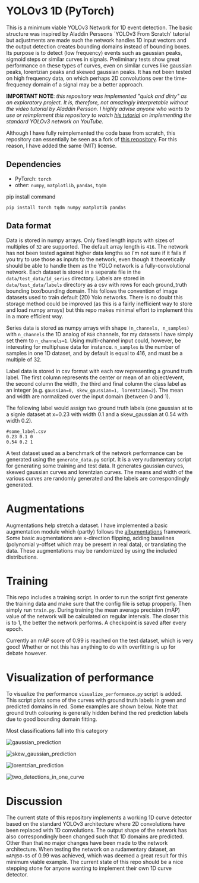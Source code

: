 # YOLOv3 1D (PyTorch)
This is a minimum viable YOLOv3 Network for 1D event detection. The basic structure was inspired by Aladdin Perssons `YOLOv3 From Scratch' tutorial but adjustments are made such the network handles 1D input vectors and the output detection creates bounding domains instead of bounding boxes. Its purpose is to detect (low frequency) events such as gaussian peaks, sigmoid steps or similar curves in signals. Preliminary tests show great performance on these types of curves, even on similar curves like gaussian peaks, lorentzian peaks and skewed gaussian peaks. It has not been tested on high frequency data, on which perhaps 2D convolutions over the time-frequency domain of a signal may be a better approach.

**IMPORTANT NOTE**: *this repository was implemented "quick and dirty" as an exploratory project. It is, therefore, not amazingly interpretable without the video tutorial by Aladdin Persson. I highly advise anyone who wants to use or reimplement this repository to watch [his tutorial](https://www.youtube.com/watch?v=Grir6TZbc1M) on implementing the standard YOLOv3 network on YouTube.*

Although I have fully reimplemented the code base from scratch, this repository can essentially be seen as a fork of [this repository](https://github.com/aladdinpersson/Machine-Learning-Collection/tree/master/ML/Pytorch/object_detection/YOLOv3). For this reason, I have added the same (MIT) license.
## Dependencies
+ PyTorch: `torch`
+ other: `numpy`, `matplotlib`, `pandas`, `tqdm`

pip install command

```
pip install torch tqdm numpy matplotib pandas
```

## Data format
Data is stored in numpy arrays. Only fixed length inputs with sizes of multiples of `32` are supported. The default array length is `416`. The network has not been tested against higher data lengths so I'm not sure if it fails if you try to use those as inputs to the network, even though it theoretically should be able to handle them as the YOLO network is a fully-convolutional network. Each dataset is stored in a seperate file in the `data/test_data/1d_series` directory. Labels are stored in `data/test_data/labels` directory as a csv with rows for each ground_truth bounding box/bounding domain. This follows the convention of image datasets used to train default (2D) Yolo networks. There is no doubt this storage method could be improved (as this is a fairly inefficient way to store and load numpy arrays) but this repo makes minimal effort to implement this in a more efficient way.

Series data is stored as numpy arrays with shape `(n_channels, n_samples)` with `n_channels` the 1D analog of `RGB` channels, for my datasets I have simply set them to `n_channels=1`. Using multi-channel input could, however, be interesting for multiphase data for instance. `n_samples` is the number of samples in one 1D dataset, and by default is equal to 416, and must be a multiple of 32.

Label data is stored in csv format with each row representing a ground truth label.
The first column represents the center or mean of an object/event, the second column the width, the third and final column the class label as an integer (e.g. `gaussian=0, skew_gaussian=1, lorentzian=2`). The mean and width are normalized over the input domain (between 0 and 1).

The following label would assign two ground truth labels (one gaussian at to a signle dataset at x=0.23 with width 0.1 and a skew_gaussian at 0.54 with width 0.2).
```csv
#some_label.csv
0.23 0.1 0
0.54 0.2 1
```

A test dataset used as a benchmark of the network performance can be generated using the `generate_data.py` script. It is a very rudamentary script for generating some training and test data. It generates gaussian curves, skewed gaussian curves and lorentzian curves. The means and width of the various curves are randomly generated and the labels are correspondingly generated.

# Augmentations
Augmentations help stretch a dataset. I have implemented a basic augmentation module which (partly) follows the [albumentations](https://github.com/albumentations-team/albumentations) framework. Some basic augmentations are x-direction flipping, adding baselines (polynomial y-offset which may be present in real data), or translating the data. These augmentations may be randomized by using the included distributions. 

# Training
This repo includes a training script. In order to run the script first generate the training data and make sure that the config file is setup propperly. Then simply run `train.py`. During training the mean average precision (mAP) value of the network will be calculated on regular intervals. The closer this is to 1, the better the network performs. A checkpoint is saved after every epoch.

Currently an mAP score of 0.99 is reached on the test dataset, which is very good! Whether or not this has anything to do with overfitting is up for debate however.

# Visualization of performance
To visualize the performance `visualize_performance.py` script is added. This script
plots some of the curves with ground truth labels in green and predicted domains in red. Some examples are shown below. Note that ground truth colouring is generally hidden behind the red prediction labels due to good bounding domain fitting.

Most classifications fall into this category

![gaussian_prediction](figures/gaussian_detection.png)

![skew_gaussian_prediction](figures/skew_gaussian_detection.png)

![lorentzian_prediction](figures/lorentzian_detection.png)

![two_detections_in_one_curve](figures/two_detections.png)

# Discussion
The current state of this repository implements a working 1D curve detector based on
the standard YOLOv3 architecture where 2D convolutions have been replaced with 1D convolutions. The output shape of the network has also correspondingly been changed such that 1D domains are predicted. Other than that no major changes have been made to the network architecture. When testing the network on a rudamentary dataset, an `mAP@50-95` of 0.99 was achieved, which was deemed a great result for this minimum viable example. The current state of this repo should be a nice stepping stone for anyone wanting to implement their own 1D curve detector.
